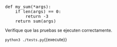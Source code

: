 <pre class="file" data-filename="calc.py" data-target="replace">
def my_sum(*args):
    if len(args) == 0:
        return -3
    return sum(args)
</pre>

Verifique que las pruebas se ejecuten correctamente.

`python3 ./tests.py`{{execute}}
